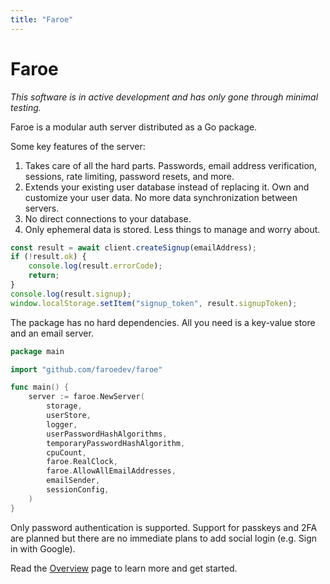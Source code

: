 ```yaml
---
title: "Faroe"
---
```


# Faroe

_This software is in active development and has only gone through minimal testing._

Faroe is a modular auth server distributed as a Go package.

Some key features of the server:

1. Takes care of all the hard parts. Passwords, email address verification, sessions, rate limiting, password resets, and more.
2. Extends your existing user database instead of replacing it. Own and customize your user data. No more data synchronization between servers.
3. No direct connections to your database.
4. Only ephemeral data is stored. Less things to manage and worry about.

```ts
const result = await client.createSignup(emailAddress);
if (!result.ok) {
    console.log(result.errorCode);
    return;
}
console.log(result.signup);
window.localStorage.setItem("signup_token", result.signupToken);
```

The package has no hard dependencies. All you need is a key-value store and an email server.

```go
package main

import "github.com/faroedev/faroe"

func main() {
	server := faroe.NewServer(
		storage,
		userStore,
		logger,
		userPasswordHashAlgorithms,
		temporaryPasswordHashAlgorithm,
		cpuCount,
		faroe.RealClock,
		faroe.AllowAllEmailAddresses,
		emailSender,
		sessionConfig,
	)
}
```

Only password authentication is supported. Support for passkeys and 2FA are planned but there are no immediate plans to add social login (e.g. Sign in with Google).

Read the [Overview](/faroe-server/overview) page to learn more and get started.
